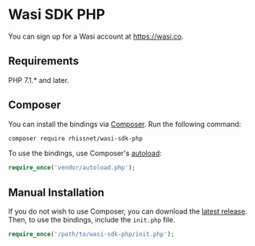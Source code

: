 # Wasi SDK PHP

You can sign up for a Wasi account at https://wasi.co.

## Requirements

PHP 7.1.* and later.

## Composer

You can install the bindings via [Composer](http://getcomposer.org/). Run the following command:

```bash
composer require rhissnet/wasi-sdk-php
```

To use the bindings, use Composer's [autoload](https://getcomposer.org/doc/00-intro.md#autoloading):

```php
require_once('vendor/autoload.php');
```

## Manual Installation

If you do not wish to use Composer, you can download the [latest release](https://github.com/rhissnet/wasi-sdk-php/releases). Then, to use the bindings, include the `init.php` file.

```php
require_once('/path/to/wasi-sdk-php/init.php');
```
